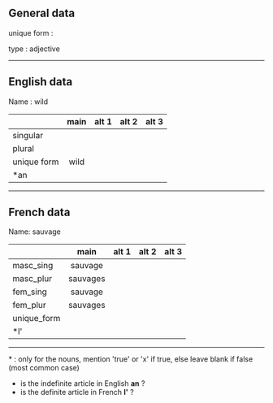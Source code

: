 ## General data

unique form :

type : adjective

---

## English data

Name : wild

|             | main | alt 1 | alt 2 | alt 3 |
| :---------- | :--: | :---: | :---: | ----- |
| singular    |      |       |       |       |
| plural      |      |       |       |       |
| unique form | wild |       |       |       |
| \*an        |      |       |       |       |

---

## French data

Name: sauvage

|             |   main   | alt 1 | alt 2 | alt 3 |
| :---------- | :------: | :---: | :---: | :---: |
| masc_sing   | sauvage  |       |       |       |
| masc_plur   | sauvages |       |       |       |
| fem_sing    | sauvage  |       |       |       |
| fem_plur    | sauvages |       |       |       |
| unique_form |          |       |       |       |
| \*l'        |          |       |       |       |

---

\* : only for the nouns, mention 'true' or 'x' if true, else leave blank if false (most common case)

- is the indefinite article in English **an** ?
- is the definite article in French **l'** ?
